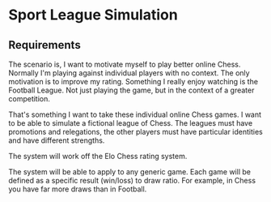# Sport League Simulation

## Requirements

The scenario is, I want to motivate myself to play better online Chess. Normally
I'm playing against individual players with no context. The only motivation is
to improve my rating. Something I really enjoy watching is the Football League.
Not just playing the game, but in the context of a greater competition.

That's something I want to take these individual online Chess games. I want to
be able to simulate a fictional league of Chess. The leagues must have
promotions and relegations, the other players must have particular identities
and have different strengths.

The system will work off the Elo Chess rating system.

The system will be able to apply to any generic game. Each game will be defined
as a specific result (win/loss) to draw ratio. For example, in Chess you have
far more draws than in Football.
